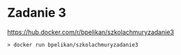 # Zadanie 3

https://hub.docker.com/r/bpelikan/szkolachmuryzadanie3

```
> docker run bpelikan/szkolachmuryzadanie3
```
